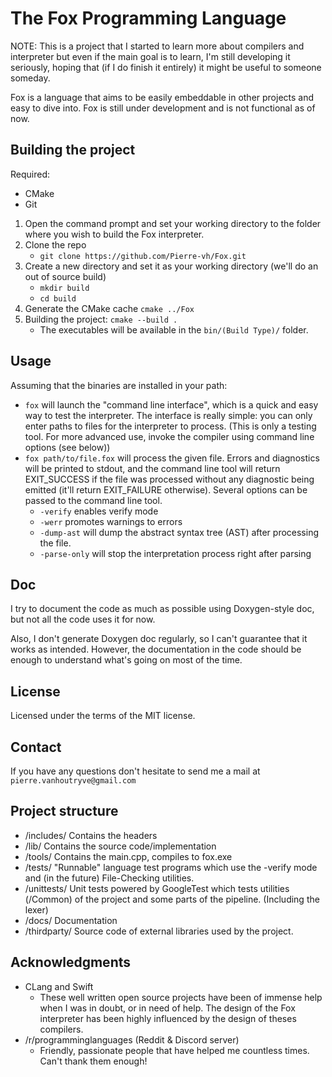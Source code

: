 # The Fox Programming Language
NOTE: This is a project that I started to learn more about compilers and interpreter but even if the main goal is to learn, I'm still developing it seriously, hoping that (if I do finish it entirely) it might be useful to someone someday.

Fox is a language that aims to be easily embeddable in other projects and easy to dive into. Fox is still under development and is not functional as of now.

## Building the project
Required:
 * CMake
 * Git

1. Open the command prompt and set your working directory to the folder where you wish to build the Fox interpreter.
1. Clone the repo
   * `git clone https://github.com/Pierre-vh/Fox.git`
1. Create a new directory and set it as your working directory (we'll do an out of source build)
   * `mkdir build`
   * `cd build`
1. Generate the CMake cache `cmake ../Fox`
1. Building the project: `cmake --build .`
    * The executables will be available in the `bin/(Build Type)/` folder.

## Usage

Assuming that the binaries are installed in your path:
* `fox` will launch the "command line interface", which is a quick and easy way to test the interpreter. The interface is really simple: you can only enter paths to files for the interpreter to process. (This is only a testing tool. For more advanced use, invoke the compiler using command line options (see below))
* `fox path/to/file.fox` will process the given file. Errors and diagnostics will be printed to stdout, and the command line tool will return EXIT_SUCCESS if the file was processed without any diagnostic being emitted (it'll return EXIT_FAILURE otherwise). Several  options can be passed to the command line tool.
  * `-verify` enables verify mode
  * `-werr` promotes warnings to errors
  * `-dump-ast` will dump the abstract syntax tree (AST) after processing the file.
  * `-parse-only` will stop the interpretation process right after parsing


## Doc
I try to document the code as much as possible using Doxygen-style doc, but not all the code uses it for now.

Also, I don't generate Doxygen doc regularly, so I can't guarantee that it works as intended.
However, the documentation in the code should be enough to understand what's going on most of the time.

## License
Licensed under the terms of the MIT license. 

## Contact
If you have any questions don't hesitate to send me a mail at `pierre.vanhoutryve@gmail.com`

## Project structure
* /includes/ Contains the headers
* /lib/ Contains the source code/implementation
* /tools/ Contains the main.cpp, compiles to fox.exe
* /tests/ "Runnable" language test programs which use the -verify mode and (in the future) File-Checking utilities.
* /unittests/ Unit tests powered by GoogleTest which tests utilities (/Common) of the project and some parts of the pipeline. (Including the lexer)
* /docs/ Documentation
* /thirdparty/ Source code of external libraries used by the project.

## Acknowledgments
* CLang and Swift
  * These well written open source projects have been of immense help when I was in doubt, or in need of help.
    The design of the Fox interpreter has been highly influenced by the design of theses compilers. 
* /r/programminglanguages (Reddit & Discord server)
  * Friendly, passionate people that have helped me countless times. Can't thank them enough!
